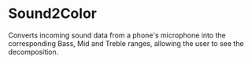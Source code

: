 # Sound2Color
Converts incoming sound data from a phone's microphone into the corresponding Bass, Mid and Treble ranges, allowing the user to see the decomposition.
